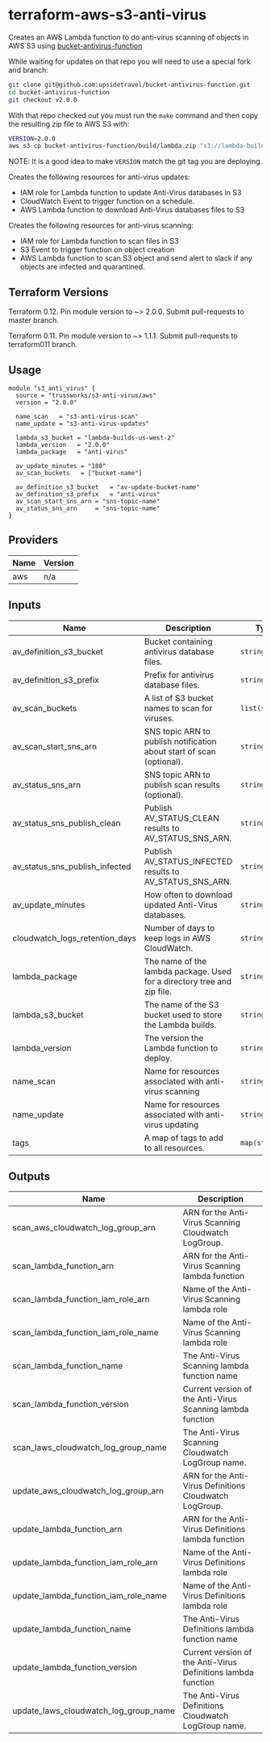 
# terraform-aws-s3-anti-virus

Creates an AWS Lambda function to do anti-virus scanning of objects in AWS S3
using [bucket-antivirus-function](https://github.com/upsidetravel/bucket-antivirus-function)

While waiting for updates on that repo you will need to use a special fork and branch:

```sh
git clone git@github.com:upsidetravel/bucket-antivirus-function.git
cd bucket-antivirus-function
git checkout v2.0.0
```

With that repo checked out you must run the `make` command and then copy the resulting zip file
to AWS S3 with:

```sh
VERSION=2.0.0
aws s3 cp bucket-antivirus-function/build/lambda.zip "s3://lambda-builds-us-west-2/anti-virus/${VERSION}/anti-virus.zip"
```

NOTE: It is a good idea to make `VERSION` match the git tag you are deploying.

Creates the following resources for anti-virus updates:

* IAM role for Lambda function to update Anti-Virus databases in S3
* CloudWatch Event to trigger function on a schedule.
* AWS Lambda function to download Anti-Virus databases files to S3

Creates the following resources for anti-virus scanning:

* IAM role for Lambda function to scan files in S3
* S3 Event to trigger function on object creation
* AWS Lambda function to scan S3 object and send alert to slack if any objects are infected and quarantined.

## Terraform Versions

Terraform 0.12. Pin module version to ~> 2.0.0. Submit pull-requests to master branch.

Terraform 0.11. Pin module version to ~> 1.1.1. Submit pull-requests to terraform011 branch.

## Usage

```hcl
module "s3_anti_virus" {
  source = "trussworks/s3-anti-virus/aws"
  version = "2.0.0"

  name_scan   = "s3-anti-virus-scan"
  name_update = "s3-anti-virus-updates"

  lambda_s3_bucket = "lambda-builds-us-west-2"
  lambda_version   = "2.0.0"
  lambda_package   = "anti-virus"

  av_update_minutes = "180"
  av_scan_buckets   = ["bucket-name"]

  av_definition_s3_bucket   = "av-update-bucket-name"
  av_definition_s3_prefix   = "anti-virus"
  av_scan_start_sns_arn = "sns-topic-name"
  av_status_sns_arn     = "sns-topic-name"
}
```

<!-- BEGINNING OF PRE-COMMIT-TERRAFORM DOCS HOOK -->
## Providers

| Name | Version |
|------|---------|
| aws | n/a |

## Inputs

| Name | Description | Type | Default | Required |
|------|-------------|------|---------|:-----:|
| av\_definition\_s3\_bucket | Bucket containing antivirus database files. | `string` | n/a | yes |
| av\_definition\_s3\_prefix | Prefix for antivirus database files. | `string` | `"clamav_defs"` | no |
| av\_scan\_buckets | A list of S3 bucket names to scan for viruses. | `list(string)` | n/a | yes |
| av\_scan\_start\_sns\_arn | SNS topic ARN to publish notification about start of scan (optional). | `string` | `""` | no |
| av\_status\_sns\_arn | SNS topic ARN to publish scan results (optional). | `string` | `""` | no |
| av\_status\_sns\_publish\_clean | Publish AV\_STATUS\_CLEAN results to AV\_STATUS\_SNS\_ARN. | `string` | `"True"` | no |
| av\_status\_sns\_publish\_infected | Publish AV\_STATUS\_INFECTED results to AV\_STATUS\_SNS\_ARN. | `string` | `"True"` | no |
| av\_update\_minutes | How often to download updated Anti-Virus databases. | `string` | `180` | no |
| cloudwatch\_logs\_retention\_days | Number of days to keep logs in AWS CloudWatch. | `string` | `90` | no |
| lambda\_package | The name of the lambda package. Used for a directory tree and zip file. | `string` | `"anti-virus"` | no |
| lambda\_s3\_bucket | The name of the S3 bucket used to store the Lambda builds. | `string` | n/a | yes |
| lambda\_version | The version the Lambda function to deploy. | `string` | n/a | yes |
| name\_scan | Name for resources associated with anti-virus scanning | `string` | `"s3-anti-virus-scan"` | no |
| name\_update | Name for resources associated with anti-virus updating | `string` | `"s3-anti-virus-updates"` | no |
| tags | A map of tags to add to all resources. | `map(string)` | `{}` | no |

## Outputs

| Name | Description |
|------|-------------|
| scan\_aws\_cloudwatch\_log\_group\_arn | ARN for the Anti-Virus Scanning Cloudwatch LogGroup. |
| scan\_lambda\_function\_arn | ARN for the Anti-Virus Scanning lambda function |
| scan\_lambda\_function\_iam\_role\_arn | Name of the Anti-Virus Scanning lambda role |
| scan\_lambda\_function\_iam\_role\_name | Name of the Anti-Virus Scanning lambda role |
| scan\_lambda\_function\_name | The Anti-Virus Scanning lambda function name |
| scan\_lambda\_function\_version | Current version of the Anti-Virus Scanning lambda function |
| scan\_laws\_cloudwatch\_log\_group\_name | The Anti-Virus Scanning Cloudwatch LogGroup name. |
| update\_aws\_cloudwatch\_log\_group\_arn | ARN for the Anti-Virus Definitions Cloudwatch LogGroup. |
| update\_lambda\_function\_arn | ARN for the Anti-Virus Definitions lambda function |
| update\_lambda\_function\_iam\_role\_arn | Name of the Anti-Virus Definitions lambda role |
| update\_lambda\_function\_iam\_role\_name | Name of the Anti-Virus Definitions lambda role |
| update\_lambda\_function\_name | The Anti-Virus Definitions lambda function name |
| update\_lambda\_function\_version | Current version of the Anti-Virus Definitions lambda function |
| update\_laws\_cloudwatch\_log\_group\_name | The Anti-Virus Definitions Cloudwatch LogGroup name. |

<!-- END OF PRE-COMMIT-TERRAFORM DOCS HOOK -->
